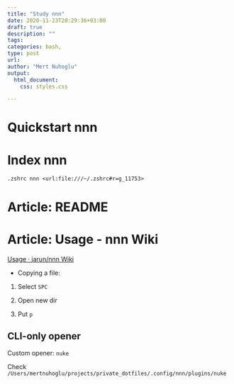 ```yaml
---
title: "Study nnn"
date: 2020-11-23T20:29:36+03:00 
draft: true
description: ""
tags:
categories: bash, 
type: post
url:
author: "Mert Nuhoglu"
output:
  html_document:
    css: styles.css

---
```


# Quickstart nnn

# Index nnn

`.zshrc nnn <url:file:///~/.zshrc#r=g_11753>`

# Article: README

# Article: Usage - nnn Wiki

[Usage · jarun/nnn Wiki](https://github.com/jarun/nnn/wiki/Usage#help)

- Copying a file:

1. Select `SPC`

2. Open new dir

3. Put `p`

## CLI-only opener

Custom opener: `nuke`

Check `/Users/mertnuhoglu/projects/private_dotfiles/.config/nnn/plugins/nuke`
